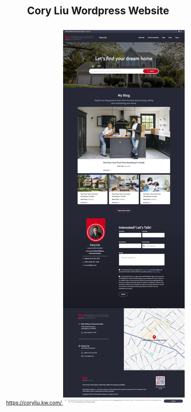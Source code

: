 <center><h1>Cory Liu Wordpress Website</h1></center>
<br />
<a href="https://coryliu.kw.com/" target="_blank"> https://coryliu.kw.com/ </a>
<img src="./coryliu.png" target="_blank" />